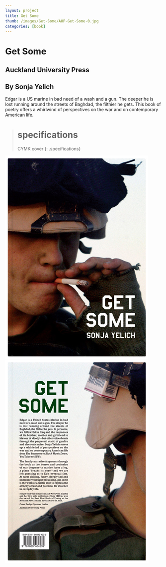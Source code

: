 ```yaml
---
layout: project
title: Get Some
thumb: /images/Get-Some/AUP-Get-Some-0.jpg
categories: [book]
---
```


# Get Some

## Auckland University Press
## By Sonja Yelich

Edgar is a US marine in bad need of a wash and a gun. The deeper he is lost running around the streets of Baghdad, the filthier he gets. This book of poetry offers a whirlwind of perspectives on the war and on contemporary American life. 

> # specifications
> CYMK cover
{: .specifications}

![](/images/Get-Some/AUP-Get-Some-1.jpg)
![](/images/Get-Some/AUP-Get-Some-2.jpg)